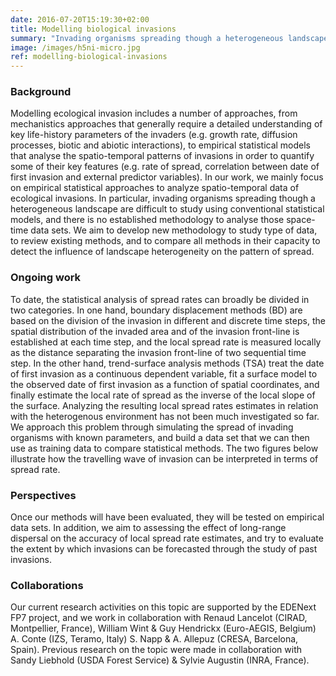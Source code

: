 ```yaml
---
date: 2016-07-20T15:19:30+02:00
title: Modelling biological invasions
summary: "Invading organisms spreading though a heterogeneous landscape are difficult to study using conventional statistical models. We aim to develop new methodology to study those type of data, to review existing methods, and to compare all methods in their capacity to detect the influence of landscape heterogeneity on the pattern of spread."
image: /images/h5ni-micro.jpg
ref: modelling-biological-invasions
---
```


### Background

Modelling ecological invasion includes a number of approaches, from mechanistics approaches that generally require a detailed understanding of key life-history parameters of the invaders (e.g. growth rate, diffusion processes, biotic and abiotic interactions), to empirical statistical models that analyse the spatio-temporal patterns of invasions in order to quantify some of their key features (e.g. rate of spread, correlation between date of first invasion and external predictor variables). In our work, we mainly focus on empirical statistical approaches to analyze spatio-temporal data of ecological invasions. In particular, invading organisms spreading though a heterogeneous landscape are difficult to study using conventional statistical models, and there is no established methodology to analyse those space-time data sets. We aim to develop new methodology to study type of data, to review existing methods, and to compare all methods in their capacity to detect the influence of landscape heterogeneity on the pattern of spread.

### Ongoing work

To date, the statistical analysis of spread rates can broadly be divided in two categories. In one hand, boundary displacement methods (BD) are based on the division of the invasion in different and discrete time steps, the spatial distribution of the invaded area and of the invasion front-line is established at each time step, and the local spread rate is measured locally as the distance separating the invasion front-line of two sequential time step. In the other hand, trend-surface analysis methods (TSA) treat the date of first invasion as a continuous dependent variable, fit a surface model to the observed date of first invasion as a function of spatial coordinates, and finally estimate the local rate of spread as the inverse of the local slope of the surface. Analyzing the resulting local spread rates estimates in relation with the heterogenous environment has not been much investigated so far. We approach this problem through simulating the spread of invading organisms with known parameters, and build a data set that we can then use as training data to compare statistical methods.  The two figures below illustrate how the travelling wave of invasion can be interpreted in terms of spread rate.

### Perspectives

Once our methods will have been evaluated, they will be tested on empirical data sets. In addition, we aim to assessing the effect of long-range dispersal on the accuracy of local spread rate estimates, and try to evaluate the extent by which invasions can be forecasted through the study of past invasions.

### Collaborations

Our current research activities on this topic are supported by the EDENext FP7 project, and we work in collaboration with Renaud Lancelot (CIRAD, Montpellier, France), William Wint & Guy Hendrickx  (Euro-AEGIS, Belgium) A. Conte (IZS, Teramo, Italy) S. Napp & A. Allepuz (CRESA, Barcelona, Spain). Previous research on the topic were made in collaboration with Sandy Liebhold (USDA Forest Service) & Sylvie Augustin (INRA, France).
